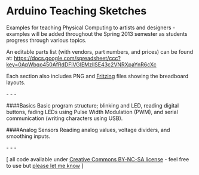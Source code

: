 Arduino Teaching Sketches
=======================

Examples for teaching Physical Computing to artists and designers - examples will be added throughout the Spring 2013 semester as students progress through various topics.

An editable parts list (with vendors, part numbers, and prices) can be found at:
  https://docs.google.com/spreadsheet/ccc?key=0ApWbqo450AfRdDFlVGlEMzllSE43c2VNRXpaYnR6cXc

Each section also includes PNG and [Fritzing](http://www.fritzing.org) files showing the breadboard layouts.

\- \- \-

####Basics
Basic program structure; blinking and LED, reading digital buttons, fading LEDs using Pulse Width Modulation (PWM), and serial communication (writing characters using USB).

####Analog Sensors
Reading analog values, voltage dividers, and smoothing inputs.

\- \- \-

\[ all code available under [Creative Commons BY-NC-SA license](http://creativecommons.org/licenses/by-nc-sa/3.0/) - feel free to use but [please let me know](http://www.jeffreythompson.org) \]
